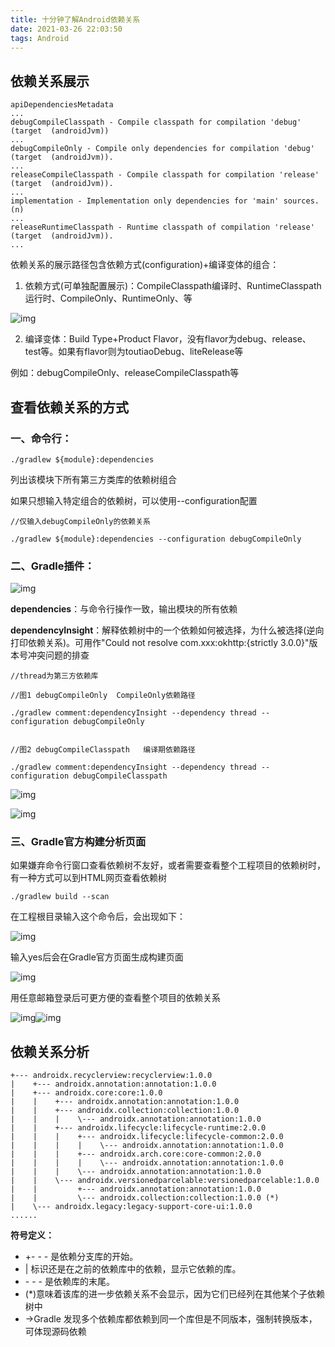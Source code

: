 ```yaml
---
title: 十分钟了解Android依赖关系
date: 2021-03-26 22:03:50
tags: Android
---
```


## 依赖关系展示

```
apiDependenciesMetadata
...
debugCompileClasspath - Compile classpath for compilation 'debug' (target  (androidJvm))
...
debugCompileOnly - Compile only dependencies for compilation 'debug' (target  (androidJvm)).
...
releaseCompileClasspath - Compile classpath for compilation 'release' (target  (androidJvm)).
...
implementation - Implementation only dependencies for 'main' sources. (n)
...
releaseRuntimeClasspath - Runtime classpath of compilation 'release' (target  (androidJvm)).
...
```

依赖关系的展示路径包含依赖方式(configuration)+编译变体的组合：

1. 依赖方式(可单独配置展示)：CompileClasspath编译时、RuntimeClasspath运行时、CompileOnly、RuntimeOnly、等

![img](十分钟了解Android依赖关系/image_1.png)

2. 编译变体：Build Type+Product Flavor，没有flavor为debug、release、test等。如果有flavor则为toutiaoDebug、liteRelease等

例如：debugCompileOnly、releaseCompileClasspath等

## 查看依赖关系的方式

### 一、命令行：

```
./gradlew ${module}:dependencies
```

列出该模块下所有第三方类库的依赖树组合

如果只想输入特定组合的依赖树，可以使用--configuration配置

```
//仅输入debugCompileOnly的依赖关系

./gradlew ${module}:dependencies --configuration debugCompileOnly 
```



### 二、Gradle插件：

![img](十分钟了解Android依赖关系/image_2.png)

**dependencies**：与命令行操作一致，输出模块的所有依赖

**dependencyInsight**：解释依赖树中的一个依赖如何被选择，为什么被选择(逆向打印依赖关系)。可用作"Could not resolve com.xxx:okhttp:{strictly 3.0.0}"版本号冲突问题的排查

```
//thread为第三方依赖库

//图1 debugCompileOnly  CompileOnly依赖路径

./gradlew comment:dependencyInsight --dependency thread --configuration debugCompileOnly


//图2 debugCompileClasspath   编译期依赖路径

./gradlew comment:dependencyInsight --dependency thread --configuration debugCompileClasspath
```

![img](十分钟了解Android依赖关系/image_3.png)

![img](十分钟了解Android依赖关系/image_4.png)



### 三、Gradle官方构建分析页面

如果嫌弃命令行窗口查看依赖树不友好，或者需要查看整个工程项目的依赖树时，有一种方式可以到HTML网页查看依赖树

```
./gradlew build --scan
```

在工程根目录输入这个命令后，会出现如下：

![img](十分钟了解Android依赖关系/image_5.png)

输入yes后会在Gradle官方页面生成构建页面

![img](十分钟了解Android依赖关系/image_6.png)

用任意邮箱登录后可更方便的查看整个项目的依赖关系

![img](十分钟了解Android依赖关系/image_7.png)![img](十分钟了解Android依赖关系/image_8.png)



## 依赖关系分析

```
+--- androidx.recyclerview:recyclerview:1.0.0
|    +--- androidx.annotation:annotation:1.0.0
|    +--- androidx.core:core:1.0.0
|    |    +--- androidx.annotation:annotation:1.0.0
|    |    +--- androidx.collection:collection:1.0.0
|    |    |    \--- androidx.annotation:annotation:1.0.0
|    |    +--- androidx.lifecycle:lifecycle-runtime:2.0.0
|    |    |    +--- androidx.lifecycle:lifecycle-common:2.0.0
|    |    |    |    \--- androidx.annotation:annotation:1.0.0
|    |    |    +--- androidx.arch.core:core-common:2.0.0
|    |    |    |    \--- androidx.annotation:annotation:1.0.0
|    |    |    \--- androidx.annotation:annotation:1.0.0
|    |    \--- androidx.versionedparcelable:versionedparcelable:1.0.0
|    |         +--- androidx.annotation:annotation:1.0.0
|    |         \--- androidx.collection:collection:1.0.0 (*)
|    \--- androidx.legacy:legacy-support-core-ui:1.0.0
......
```

**符号定义：**

- +- - - 是依赖分支库的开始。
- | 标识还是在之前的依赖库中的依赖，显示它依赖的库。
- \- - - 是依赖库的末尾。
- (*)意味着该库的进一步依赖关系不会显示，因为它们已经列在其他某个子依赖树中
- ->Gradle 发现多个依赖库都依赖到同一个库但是不同版本，强制转换版本，可体现源码依赖